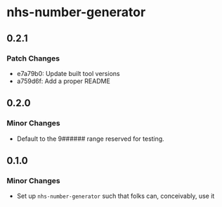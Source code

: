 # nhs-number-generator

## 0.2.1

### Patch Changes

- e7a79b0: Update built tool versions
- a759d6f: Add a proper README

## 0.2.0

### Minor Changes

- Default to the 9###### range reserved for testing.

## 0.1.0

### Minor Changes

- Set up `nhs-number-generator` such that folks can, conceivably, use it
